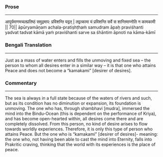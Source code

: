 ### Prose 
 --- 
आपूर्यमाणमचलप्रतिष्ठं
समुद्रमाप: प्रविशन्ति यद्वत् |
तद्वत्कामा यं प्रविशन्ति सर्वे
स शान्तिमाप्नोति न कामकामी || 70||
āpūryamāṇam achala-pratiṣhṭhaṁ
samudram āpaḥ praviśhanti yadvat
tadvat kāmā yaṁ praviśhanti sarve
sa śhāntim āpnoti na kāma-kāmī

### Bengali Translation 
 --- 
Just as a mass of water enters and fills the unmoving and fixed sea – the person to whom all desires enter in a similar way – it is that one who attains Peace and does not become a “kamakami” [desirer of desires].

### Commentary 
 --- 
The sea is always in a full state because of the waters of rivers and such, but as its condition has no diminution or expansion, its foundation is unmoving. The one who has, through shambhavi [mudra], immersed the mind into the Bindu-Ocean (this is dependent on the performance of Kriya), and has become open-hearted within, all desires come there and are completely dissolved. From this person, no kind of desire arises to flow towards worldly experiences. Therefore, it is only this type of person who attains Peace. But the one who is “kamakami” [desirer of desires]- meaning: the one who, not having been able to cast the mind into Eternity, falls into Prakritic craving, thinking that the world with its experiences is the place of peace.